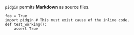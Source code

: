 `pidgin` permits __Markdown__ as source files.

    foo = True
    import pidgin # This must exist cause of the inline code.
    def test_working():
        assert True